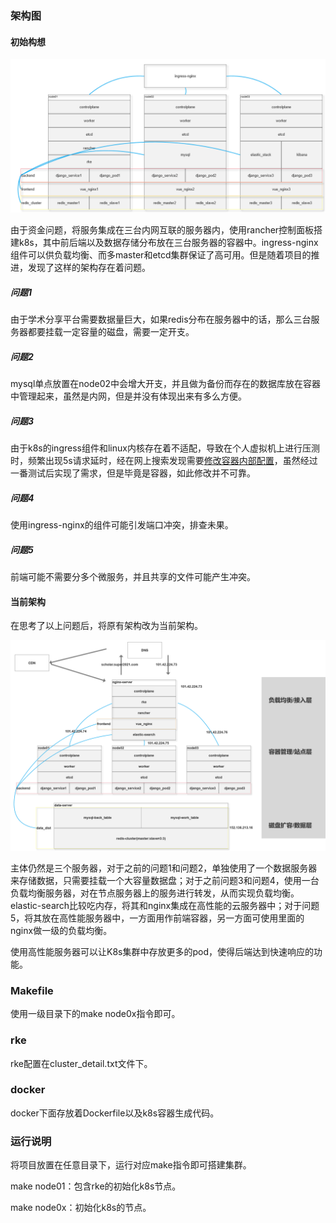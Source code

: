 ### 架构图

#### 初始构想

![structure_1](image/structure_1.png)

由于资金问题，将服务集成在三台内网互联的服务器内，使用rancher控制面板搭建k8s，其中前后端以及数据存储分布放在三台服务器的容器中。ingress-nginx组件可以供负载均衡、而多master和etcd集群保证了高可用。但是随着项目的推进，发现了这样的架构存在着问题。

##### 问题1

由于学术分享平台需要数据量巨大，如果redis分布在服务器中的话，那么三台服务器都要挂载一定容量的磁盘，需要一定开支。

##### 问题2

mysql单点放置在node02中会增大开支，并且做为备份而存在的数据库放在容器中管理起来，虽然是内网，但是并没有体现出来有多么方便。

##### 问题3

由于k8s的ingress组件和linux内核存在着不适配，导致在个人虚拟机上进行压测时，频繁出现5s请求延时，经在网上搜索发现需要[修改容器内部配置](https://tencentcloudcontainerteam.github.io/2018/10/26/DNS-5-seconds-delay/)，虽然经过一番测试后实现了需求，但是毕竟是容器，如此修改并不可靠。

##### 问题4

使用ingress-nginx的组件可能引发端口冲突，排查未果。

##### 问题5

前端可能不需要分多个微服务，并且共享的文件可能产生冲突。

#### 当前架构

在思考了以上问题后，将原有架构改为当前架构。

![structure_2](image/structure_2.png)

主体仍然是三个服务器，对于之前的问题1和问题2，单独使用了一个数据服务器来存储数据，只需要挂载一个大容量数据盘；对于之前问题3和问题4，使用一台负载均衡服务器，对在节点服务器上的服务进行转发，从而实现负载均衡。elastic-search比较吃内存，将其和nginx集成在高性能的云服务器中；对于问题5，将其放在高性能服务器中，一方面用作前端容器，另一方面可使用里面的nginx做一级的负载均衡。

使用高性能服务器可以让K8s集群中存放更多的pod，使得后端达到快速响应的功能。

### Makefile

使用一级目录下的make node0x指令即可。

### rke

rke配置在cluster_detail.txt文件下。

### docker

docker下面存放着Dockerfile以及k8s容器生成代码。

### 运行说明

将项目放置在任意目录下，运行对应make指令即可搭建集群。

make node01：包含rke的初始化k8s节点。

make node0x：初始化k8s的节点。
